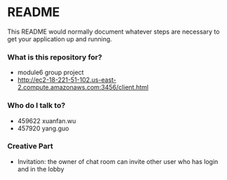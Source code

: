 # README #

This README would normally document whatever steps are necessary to get your application up and running.

### What is this repository for? ###

* module6 group project
* http://ec2-18-221-51-102.us-east-2.compute.amazonaws.com:3456/client.html

### Who do I talk to? ###

* 459622 xuanfan.wu
* 457920 yang.guo

### Creative Part ###
* Invitation: the owner of chat room can invite other user who has login and in the lobby